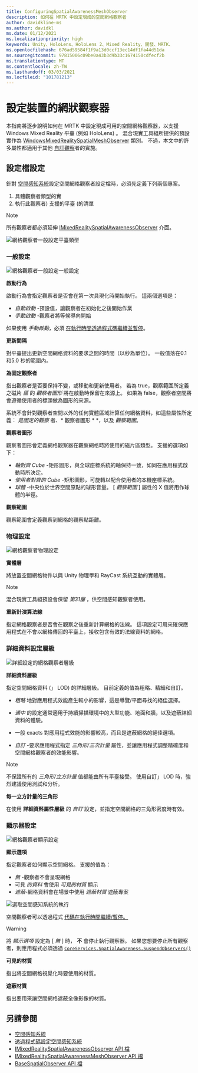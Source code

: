 ```yaml
---
title: ConfiguringSpatialAwarenessMeshObserver
description: 如何在 MRTK 中設定現成的空間網格觀察者
author: davidkline-ms
ms.author: davidkl
ms.date: 01/12/2021
ms.localizationpriority: high
keywords: Unity、HoloLens、HoloLens 2、Mixed Reality、開發、MRTK、
ms.openlocfilehash: 676ad59584f1f9a13d0ccf13ec14df1fa44d51da
ms.sourcegitcommit: 97815006c09be0a43b3d9b33c1674150cdfecf2b
ms.translationtype: MT
ms.contentlocale: zh-TW
ms.lasthandoff: 03/03/2021
ms.locfileid: "101781213"
---
```

# <a name="configuring-mesh-observers-for-device"></a>設定裝置的網狀觀察器

本指南將逐步說明如何在 MRTK 中設定現成可用的空間網格觀察器，以支援 Windows Mixed Reality 平臺 (例如 HoloLens) 。 混合現實工具組所提供的預設實作為 [WindowsMixedRealitySpatialMeshObserver](xref:Microsoft.MixedReality.Toolkit.WindowsMixedReality.SpatialAwareness.WindowsMixedRealitySpatialMeshObserver) 類別。 不過，本文中的許多屬性都適用于其他 [自訂觀察](create-data-provider.md)者的實施。

## <a name="profile-settings"></a>設定檔設定

針對 [空間感知系統](spatial-awareness-getting-started.md)設定空間網格觀察者設定檔時，必須先定義下列兩個專案。

1. 具體觀察者類型的實
1. 執行此觀察者) 支援的平臺 (的清單

> [!NOTE]
> 所有觀察者都必須延伸 [IMixedRealitySpatialAwarenessObserver](xref:Microsoft.MixedReality.Toolkit.SpatialAwareness.IMixedRealitySpatialAwarenessObserver) 介面。

![網格觀察者一般設定平臺類型](../images/spatial-awareness/SpatialAwarenessMeshObserverProfile_TypesPlatforms.png)

### <a name="general-settings"></a>一般設定

![網格觀察者一般設定一般設定](../images/spatial-awareness/MeshObserverGeneralSettings.png)

**啟動行為**

啟動行為會指定觀察者是否會在第一次具現化時開始執行。 這兩個選項是：

* *自動啟動* -預設值，讓觀察者在初始化之後開始作業
* *手動啟動* -觀察者將等候導向開始

如果使用 *手動啟動*，必須 [在執行時間透過程式碼繼續並暫停](usage-guide.md#starting-and-stopping-mesh-observation)。

**更新間隔**

對平臺提出更新空間網格資料的要求之間的時間（以秒為單位）。 一般值落在0.1 和5.0 秒的範圍內。

**為固定觀察者**

指出觀察者是否要保持不變，或移動和更新使用者。 若為 true，觀察範圍所定義之磁片 *區* 的 *觀察者圖形* 將在啟動時保留在來源上。 如果為 false，觀察者空間將會遵循使用者的標頭做為圖形的來源。

系統不會針對觀察者空間以外的任何實體區域計算任何網格資料，如這些屬性所定義： *是固定的觀察* 者、* 觀察者圖形 * *，以及 *觀察範圍*。

**觀察者圖形**

觀察者圖形會定義網格觀察器在觀察網格時將使用的磁片區類型。 支援的選項如下：

* *軸對齊 Cube* -矩形圖形，與全球座標系統的軸保持一致，如同在應用程式啟動時所決定。
* *使用者對齊的 Cube* -矩形圖形，可旋轉以配合使用者的本機座標系統。
* *球體* -中央位於世界空間原點的球形音量。 [ *觀察範圍* ] 屬性的 X 值將用作球體的半徑。

**觀察範圍**

觀察範圍會定義觀察到網格的觀察點距離。

### <a name="physics-settings"></a>物理設定

![網格觀察者物理設定](../images/spatial-awareness/MeshObserverPhysicsSettings.png)

**實體層**

將放置空間網格物件以與 Unity 物理學和 RayCast 系統互動的實體層。

> [!NOTE]
> 混合現實工具組預設會保留 *第31層* ，供空間感知觀察者使用。

**重新計演算法線**

指定網格觀察者是否會在觀察之後重新計算網格的法線。 這項設定可用來確保應用程式在不會以網格傳回的平臺上，接收包含有效的法線資料的網格。

### <a name="level-of-detail-settings"></a>詳細資料設定層級

![詳細設定的網格觀察者層級](../images/spatial-awareness/MeshObserverLevelOfDetailSettings.png)

**詳細資料層級**

指定空間網格資料 (」 LOD) 的詳細層級。 目前定義的值為粗略、精細和自訂。

* *粗略* 地對應用程式效能產生較小的影響，這是導覽/平面尋找的絕佳選擇。

* *適中* 的設定通常適用于持續掃描環境中的大型功能、地面和牆，以及遮蔽詳細資料的體驗。

* 一般 exacts 對應用程式效能的影響較高，而且是遮蔽網格的絕佳選項。

* *自訂* -要求應用程式指定 *三角形/三次計量* 屬性，並讓應用程式調整精確度和空間網格觀察者的效能影響。

> [!NOTE]
> 不保證所有的 *三角形/立方計量* 值都能由所有平臺接受。 使用自訂」 LOD 時，強烈建議使用測試和分析。

**每一立方計量的三角形**

在使用 **詳細資料屬性層級** 的 *自訂* 設定，並指定空間網格的三角形密度時有效。

### <a name="display-settings"></a>顯示器設定

![網格觀察者顯示設定](../images/spatial-awareness/MeshObserverDisplaySettings.png)

**顯示選項**

指定觀察者如何顯示空間網格。 支援的值為：

* *無* -觀察者不會呈現網格
* 可見 *的資料* 會使用 *可見的材質* 顯示
* *遮蔽*-網格資料會在場景中使用 *遮蔽材質* 遮蔽專案

![選取空間感知系統的執行](../images/spatial-awareness/MRTK_SpatialAwareness_DisplayOptions.jpg)

空間觀察者可以透過程式 [代碼在執行時間繼續/暫停。](usage-guide.md#starting-and-stopping-mesh-observation)

> [!WARNING]
> 將 *顯示選項* 設定為 [ *無* ] 時， **不** 會停止執行觀察器。 如果您想要停止所有觀察者，則應用程式必須透過 [`CoreServices.SpatialAwareness.SuspendObservers()`](xref:Microsoft.MixedReality.Toolkit.SpatialAwareness.IMixedRealitySpatialAwarenessSystem.SuspendObservers)

**可見的材質**

指出將空間網格視覺化時要使用的材質。

**遮蔽材質**

指出要用來讓空間網格遮蔽全像影像的材質。

## <a name="see-also"></a>另請參閱

* [空間感知系統](spatial-awareness-getting-started.md)
* [透過程式碼設定空間感知系統](usage-guide.md)
* [IMixedRealitySpatialAwarenessObserver API 檔](xref:Microsoft.MixedReality.Toolkit.SpatialAwareness.IMixedRealitySpatialAwarenessObserver)
* [IMixedRealitySpatialAwarenessMeshObserver API 檔](xref:Microsoft.MixedReality.Toolkit.SpatialAwareness.IMixedRealitySpatialAwarenessMeshObserver)
* [BaseSpatialObserver API 檔](xref:Microsoft.MixedReality.Toolkit.SpatialAwareness.BaseSpatialObserver)
